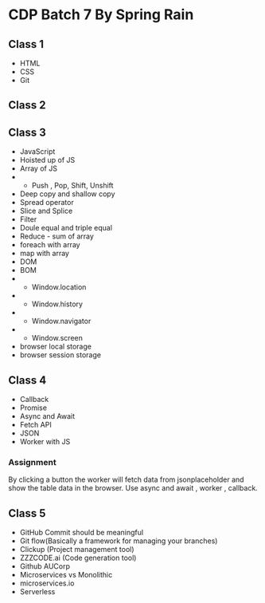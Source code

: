# CDP Batch 7 By Spring Rain

## Class 1
- HTML
- CSS
- Git

## Class 2

## Class 3
- JavaScript
- Hoisted up of JS
- Array of JS
- - Push , Pop, Shift, Unshift 
- Deep copy and shallow copy
- Spread operator
- Slice and Splice
- Filter
- Doule equal and triple equal
- Reduce - sum of array
- foreach with array
- map with array
- DOM
- BOM
- - Window.location
- - Window.history
- - Window.navigator
- - Window.screen
-  browser local storage
-  browser session storage

## Class 4

- Callback
- Promise
- Async and Await
- Fetch API
- JSON
- Worker with JS

### Assignment
By clicking a button the worker will fetch data from jsonplaceholder and show the table data in the browser.
Use async and await , worker , callback.

## Class 5

- GitHub Commit should be meaningful
- Git flow(Basically a framework for managing your branches)
- Clickup (Project management tool)
- ZZZCODE.ai (Code generation tool)
- Github AUCorp
- Microservices vs Monolithic
- microservices.io
- Serverless